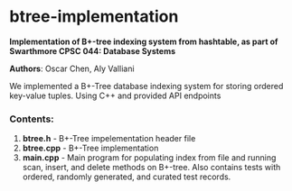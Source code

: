 # btree-implementation
**Implementation of B+-tree indexing system from hashtable, as part of Swarthmore CPSC 044: Database Systems**

**Authors**: Oscar Chen, Aly Valliani

We implemented a B+-Tree database indexing system for storing ordered key-value tuples. Using C++ and provided API endpoints

### Contents: 
1. **btree.h** - B+-Tree impelementation header file
2. **btree.cpp** - B+-Tree implementation
3. **main.cpp** - Main program for populating index from file and running scan, insert, and delete methods on B+-tree. Also contains tests with ordered, randomly generated, and curated test records.
